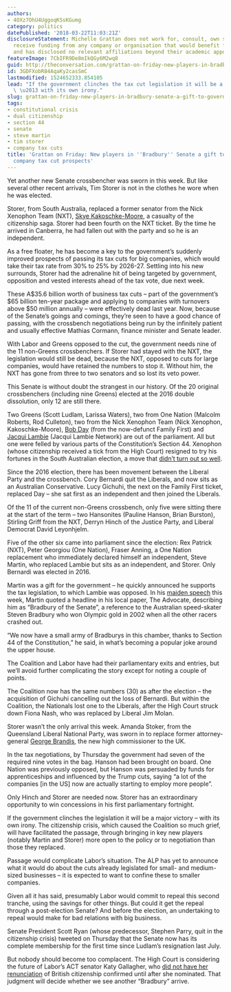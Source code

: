 ```yaml
---
authors:
- 4OXz7OhU4UggoqKSsKGumg
category: politics
datePublished: '2018-03-22T11:03:21Z'
disclosureStatement: Michelle Grattan does not work for, consult, own shares in or
  receive funding from any company or organisation that would benefit from this article,
  and has disclosed no relevant affiliations beyond their academic appointment.
featureImage: 7CbIFR9De8mIkQGy6M2wq8
guid: http://theconversation.com/grattan-on-friday-new-players-in-bradbury-senate-a-gift-to-governments-company-tax-cut-prospects-93809
id: 3GDFXobR84AqaKy2casSmC
lastmodified: 1524652333.854105
lead: "If the government clinches the tax cut legislation it will be a major victory\
  \ \u2013 with its own irony."
slug: grattan-on-friday-new-players-in-bradbury-senate-a-gift-to-governments-company-tax-cut-prospects
tags:
- constitutional crisis
- dual citizenship
- section 44
- senate
- steve martin
- tim storer
- company tax cuts
title: 'Grattan on Friday: New players in ''Bradbury'' Senate a gift to government''s
  company tax cut prospects'
---
```

Yet another new Senate crossbencher was sworn in this week. But like several other recent arrivals, Tim Storer is not in the clothes he wore when he was elected.

Storer, from South Australia, replaced a former senator from the Nick Xenophon Team (NXT), [Skye Kakoschke-Moore](https://theconversation.com/citizenship-crisis-claims-nick-xenophon-teams-kakoschke-moore-87935), a casualty of the citizenship saga. Storer had been fourth on the NXT ticket. By the time he arrived in Canberra, he had fallen out with the party and so he is an independent.

As a free floater, he has become a key to the government’s suddenly improved prospects of passing its tax cuts for big companies, which would take their tax rate from 30% to 25% by 2026-27. Settling into his new surrounds, Storer had the adrenaline hit of being targeted by government, opposition and vested interests ahead of the tax vote, due next week.

These A$35.6 billion worth of business tax cuts – part of the government’s $65 billion ten-year package and applying to companies with turnovers above $50 million annually – were effectively dead last year. Now, because of the Senate’s goings and comings, they’re seen to have a good chance of passing, with the crossbench negotiations being run by the infinitely patient and usually effective Mathias Cormann, finance minister and Senate leader.

With Labor and Greens opposed to the cut, the government needs nine of the 11 non-Greens crossbenchers. If Storer had stayed with the NXT, the legislation would still be dead, because the NXT, opposed to cuts for large companies, would have retained the numbers to stop it. Without him, the NXT has gone from three to two senators and so lost its veto power.

This Senate is without doubt the strangest in our history. Of the 20 original crossbenchers (including nine Greens) elected at the 2016 double dissolution, only 12 are still there.

Two Greens (Scott Ludlam, Larissa Waters), two from One Nation (Malcolm Roberts, Rod Culleton), two from the Nick Xenophon Team (Nick Xenophon, Kakoschke-Moore), [Bob Day](https://theconversation.com/explainer-why-the-high-court-ruled-bob-days-election-to-the-senate-invalid-75556) (from the now-defunct Family First) and [Jacqui Lambie](https://theconversation.com/lambies-senate-replacement-steve-martin-flags-that-he-wont-stand-aside-91333) (Jacqui Lambie Network) are out of the parliament. All but one were felled by various parts of the Constitution’s Section 44. Xenophon (whose citizenship received a tick from the High Court) resigned to try his fortunes in the South Australian election, a move that [didn’t turn out so well](https://theconversation.com/liberals-win-south-australian-election-as-xenophon-crushed-while-labor-stuns-the-greens-in-batman-93355).

Since the 2016 election, there has been movement between the Liberal Party and the crossbench. Cory Bernardi quit the Liberals, and now sits as an Australian Conservative. Lucy Gichuhi, the next on the Family First ticket, replaced Day – she sat first as an independent and then joined the Liberals.

Of the 11 of the current non-Greens crossbench, only five were sitting there at the start of the term – two Hansonites (Pauline Hanson, Brian Burston), Stirling Griff from the NXT, Derryn Hinch of the Justice Party, and Liberal Democrat David Leyonhjelm.

Five of the other six came into parliament since the election: Rex Patrick (NXT), Peter Georgiou (One Nation), Fraser Anning, a One Nation replacement who immediately declared himself an independent, Steve Martin, who replaced Lambie but sits as an independent, and Storer. Only Bernardi was elected in 2016.

Martin was a gift for the government – he quickly announced he supports the tax legislation, to which Lambie was opposed. In his [maiden speech](http://parlinfo.aph.gov.au/parlInfo/search/display/display.w3p;query=Id%3A%22chamber%2Fhansards%2F498dc2d9-bf91-4bc6-af04-1b3b5fe0a794%2F0242%22) this week, Martin quoted a headline in his local paper, The Advocate, describing him as “Bradbury of the Senate”, a reference to the Australian speed-skater Steven Bradbury who won Olympic gold in 2002 when all the other racers crashed out.

“We now have a small army of Bradburys in this chamber, thanks to Section 44 of the Constitution,” he said, in what’s becoming a popular joke around the upper house.

The Coalition and Labor have had their parliamentary exits and entries, but we’ll avoid further complicating the story except for noting a couple of points.

The Coalition now has the same numbers (30) as after the election – the acquisition of Gichuhi cancelling out the loss of Bernardi. But within the Coalition, the Nationals lost one to the Liberals, after the High Court struck down Fiona Nash, who was replaced by Liberal Jim Molan. 

Storer wasn’t the only arrival this week. Amanda Stoker, from the Queensland Liberal National Party, was sworn in to replace former attorney-general [George Brandis](https://theconversation.com/george-brandis-warns-liberals-against-rise-of-populist-right-91408), the new high commissioner to the UK.

In the tax negotiations, by Thursday the government had seven of the required nine votes in the bag. Hanson had been brought on board. One Nation was previously opposed, but Hanson was persuaded by funds for apprenticeships and influenced by the Trump cuts, saying “a lot of the companies [in the US] now are actually starting to employ more people”.

Only Hinch and Storer are needed now. Storer has an extraordinary opportunity to win concessions in his first parliamentary fortnight.

If the government clinches the legislation it will be a major victory – with its own irony. The citizenship crisis, which caused the Coalition so much grief, will have facilitated the passage, through bringing in key new players (notably Martin and Storer) more open to the policy or to negotiation than those they replaced.

Passage would complicate Labor’s situation. The ALP has yet to announce what it would do about the cuts already legislated for small- and medium-sized businesses – it is expected to want to confine these to smaller companies. 

Given all it has said, presumably Labor would commit to repeal this second tranche, using the savings for other things. But could it get the repeal through a post-election Senate? And before the election, an undertaking to repeal would make for bad relations with big business.

Senate President Scott Ryan (whose predecessor, Stephen Parry, quit in the citizenship crisis) tweeted on Thursday that the Senate now has its complete membership for the first time since Ludlam’s resignation last July.

> [](https://twitter.com/SenatorRyan/status/976586556189196288)

> [](https://twitter.com/SenatorRyan/status/976586615861559296)

But nobody should become too complacent. The High Court is considering the future of Labor’s ACT senator Katy Gallagher, who [did not have her renunciation](https://theconversation.com/shadow-minister-katy-gallagher-was-british-when-she-nominated-for-2016-election-88594) of British citizenship confirmed until after she nominated. That judgment will decide whether we see another “Bradbury” arrive.